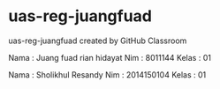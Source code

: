 # uas-reg-juangfuad
uas-reg-juangfuad created by GitHub Classroom

Nama : Juang fuad rian hidayat
Nim : 8011144
Kelas : 01

Nama : Sholikhul Resandy
Nim : 2014150104
Kelas : 01
